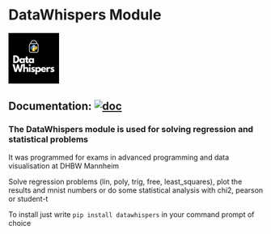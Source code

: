 # DataWhispers Module

![DataWhispers Logo](https://github.com/GermanPaul12/datawhispers/blob/main/assets/logo.png?raw=true)

## Documentation: [![doc](https://img.shields.io/badge/Made%20with-Sphinx-1f425f.svg)](https://germanpaul12.github.io/datawhispers/)

### The **DataWhispers** module is used for solving regression and statistical problems

It was programmed for exams in advanced programming and data visualisation at DHBW Mannheim

Solve regression problems (lin, poly, trig, free, least_squares), plot the results and mnist numbers or do some statistical analysis with chi2, pearson or student-t

To install just write ```pip install datawhispers``` in your command prompt of choice
